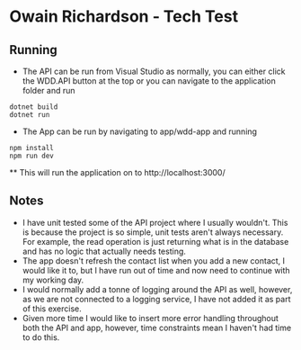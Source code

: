 # Owain Richardson - Tech Test

## Running
* The API can be run from Visual Studio as normally, you can either click the WDD.API button at the top or you can navigate to the application folder and run 
```
dotnet build
dotnet run
```

* The App can be run by navigating to app/wdd-app and running
```
npm install
npm run dev
```
** This will run the application on to http://localhost:3000/

## Notes
* I have unit tested some of the API project where I usually wouldn't. This is because the project is so simple, unit tests aren't always necessary. For example, the read operation is just returning what is in the database and has no logic that actually needs testing.
* The app doesn't refresh the contact list when you add a new contact, I would like it to, but I have run out of time and now need to continue with my working day.
* I would normally add a tonne of logging around the API as well, however, as we are not connected to a logging service, I have not added it as part of this exercise.
* Given more time I would like to insert more error handling throughout both the API and app, however, time constraints mean I haven't had time to do this.